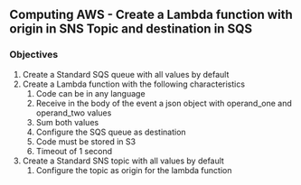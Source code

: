 ## Computing AWS - Create a Lambda function with origin in SNS Topic and destination in SQS

### Objectives

1. Create a Standard SQS queue with all values by default
2. Create a Lambda function with the following characteristics
   1. Code can be in any language
   2. Receive in the body of the event a json object with operand_one and operand_two values
   3. Sum both values
   4. Configure the SQS queue as destination
   5. Code must be stored in S3
   6. Timeout of 1 second
3. Create a Standard SNS topic with all values by default
   1. Configure the topic as origin for the lambda function